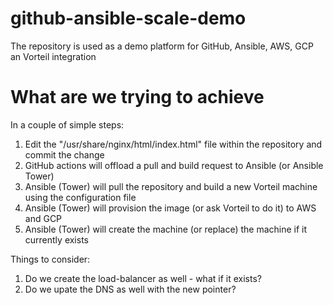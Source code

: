 # github-ansible-scale-demo
The repository is used as a demo platform for GitHub, Ansible, AWS, GCP an Vorteil integration

# What are we trying to achieve
In a couple of simple steps:

1. Edit the "/usr/share/nginx/html/index.html" file within the repository and commit the change
2. GitHub actions will offload a pull and build request to Ansible (or Ansible Tower)
3. Ansible (Tower) will pull the repository and build a new Vorteil machine using the configuration file
4. Ansible (Tower) will provision the image (or ask Vorteil to do it) to AWS and GCP
5. Ansible (Tower) will create the machine (or replace) the machine if it currently exists

Things to consider:

1. Do we create the load-balancer as well - what if it exists?
2. Do we upate the DNS as well with the new pointer?
